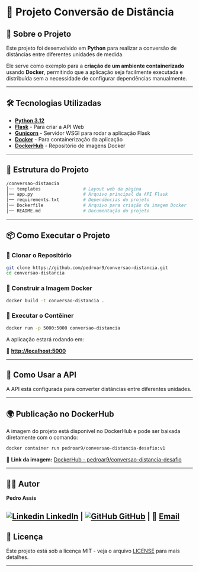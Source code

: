 
# 🚀 Projeto Conversão de Distância

## 📌 Sobre o Projeto

Este projeto foi desenvolvido em **Python** para realizar a conversão de distâncias entre diferentes unidades de medida.

Ele serve como exemplo para a **criação de um ambiente containerizado** usando  **Docker**, permitindo que a aplicação seja facilmente executada e distribuída sem a necessidade de configurar dependências manualmente.

---

## 🛠 Tecnologias Utilizadas

* [**Python 3.12**](https://www.python.org/)
* [**Flask**](https://flask.palletsprojects.com/) - Para criar a API Web
* [**Gunicorn**](https://gunicorn.org/) - Servidor WSGI para rodar a aplicação Flask
* [**Docker**](https://www.docker.com/) - Para containerização da aplicação
* [**DockerHub**](https://hub.docker.com/) - Repositório de imagens Docker

---

## 📂 Estrutura do Projeto
```sh
/conversao-distancia
│── templates                # Layout web da página
│── app.py                   # Arquivo principal da API Flask
│── requirements.txt         # Dependências do projeto
│── Dockerfile               # Arquivo para criação da imagem Docker
│── README.md                # Documentação do projeto
```
---

## 📦 Como Executar o Projeto

### 🔹 Clonar o Repositório

```sh
git clone https://github.com/pedroar9/conversao-distancia.git
cd conversao-distancia
```

### 🔹 Construir a Imagem Docker

```sh
docker build -t conversao-distancia .
```

### 🔹 Executar o Contêiner

```sh
docker run -p 5000:5000 conversao-distancia
```

A aplicação estará rodando em:

📍 [**http://localhost:5000**](http://localhost:5000/)

---

## 🔄 Como Usar a API

A API está configurada para converter distâncias entre diferentes unidades.

---

## 🌍 Publicação no DockerHub

A imagem do projeto está disponível no DockerHub e pode ser baixada diretamente com o comando:

```sh
docker container run pedroar9/conversao-distancia-desafio:v1
```

🔗 **Link da imagem:** [DockerHub - pedroar9/conversao-distancia-desafio](https://hub.docker.com/repository/docker/pedroar9/conversao-distancia-desafio/)

---

## 👨‍💻 Autor

**Pedro Assis**

[![Linkedin](https://i.sstatic.net/gVE0j.png) LinkedIn](https://www.linkedin.com/in/pedrocarlos-assis/) | [![GitHub](https://i.sstatic.net/tskMh.png) GitHub](https://github.com/pedroar9) | 📧 [Email](mailto:pedrocarlos.assis@gmail.com)
---

## 📝 Licença

Este projeto está sob a licença MIT - veja o arquivo [LICENSE](https://mit-license.org/) para mais detalhes.

---

